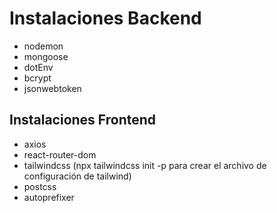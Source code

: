 # Instalaciones Backend

- nodemon
- mongoose
- dotEnv
- bcrypt
- jsonwebtoken

## Instalaciones Frontend

- axios
- react-router-dom
- tailwindcss (npx tailwindcss init -p para crear el archivo de configuración de tailwind)
- postcss
- autoprefixer